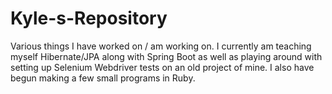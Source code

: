 # Kyle-s-Repository
Various things I have worked on / am working on. I currently am teaching myself Hibernate/JPA along with Spring Boot as well as playing around with setting up Selenium Webdriver tests on an old project of mine. 
I also have begun making a few small programs in Ruby.